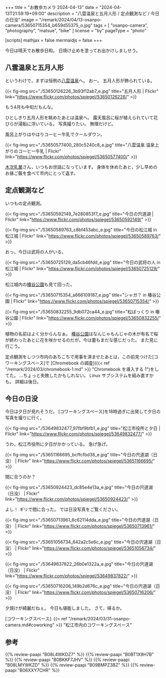 +++
title = "お散歩カメラ 2024-04-13"
date =  "2024-04-13T21:59:19+09:00"
description = "八雲温泉と五月人形 / 定点観測など / 今日の日没"
image = "/remark/2024/04/13-osanpo-camera/53650715354_b659d55375_o.jpg"
tags = [ "osanpo-camera", "photography", "matsue", "bike" ]
license = "by"
pageType = "photo"

[scripts]
  mathjax = false
  mermaidjs = false
+++

今日は晴天でお散歩日和。
日焼け止めを塗ってお出かけしましせう。

## 八雲温泉と五月人形

というわけで，まずは恒例の[八雲温泉][八雲温泉ゆうあい熊野館]へ。
おー。
五月人形が飾られている。

{{< fig-img src="./53650126226_3b93f12ab7_e.jpg" title="五月人形 | Flickr" link="https://www.flickr.com/photos/spiegel/53650126226/" >}}

もう4月も中旬だもんな。

ひとしきり五月人形を眺めたあとは温泉へ。
露天風呂に桜が植えられていて花びらが湯船に浮いている。
写真撮りたい。
無理だけど。

風呂上がりはやはりコーヒー牛乳でクールダウン。

{{< fig-img src="./53650577400_280c5240c8_e.jpg" title="八雲温泉 温泉上がりのコーヒー牛乳 | Flickr" link="https://www.flickr.com/photos/spiegel/53650577400/" >}}

[木次乳業]さん，いつもお世話になっています。
身体を休めたあと，少し早めのお昼ご飯を食べて市内にとって返す。

## 定点観測など

いつもの定点観測。

{{< fig-img src="./53650592149_7e280853f7_e.jpg" title="今日の宍道湖 | Flickr" link="https://www.flickr.com/photos/spiegel/53650592149/" >}}

{{< fig-img src="./53650589763_c8bf453abc_e.jpg" title="今日の松江城 in 松江城 | Flickr" link="https://www.flickr.com/photos/spiegel/53650589763/" >}}

おっ，今日は武将の人がいる。

{{< fig-img src="./53650725129_da5cb46fdd_e.jpg" title="今日の武将の人 in 松江城 | Flickr" link="https://www.flickr.com/photos/spiegel/53650725129/" >}}

松江城内の[椿谷公園]も見て回った。

{{< fig-img src="./53650715354_a666109187_e.jpg" title="シャガ？ in 椿谷公園 | Flickr" link="https://www.flickr.com/photos/spiegel/53650715354/" >}}

{{< fig-img src="./53650832255_9db072ca44_e.jpg" title="松ぼっくり in 椿谷公園 | Flickr" link="https://www.flickr.com/photos/spiegel/53650832255/" >}}

植物の名前はよく分からんなぁ。
[椿谷公園]はなんじゃもんじゃの木が有名で桜が終わったあとに花を咲かせるのだが，今は蕾もまだな感じだった。
また見に行こう。

定点観測をしつつ市内のあちこちで用事を済ませたあとは，この前見つけた[コワーキングスペース]で [Chromebook の調査]({{< ref "/remark/2024/03/chromebook-1.md" >}} "Chromebook を導入する 1")をしてた。
...ちょっと失敗したかもしれない。
Linux サブシステムを組み直すかも。
詳細は後日。

## 今日の日没

今日は夕日が見れそうだ。
[コワーキングスペース]を18時過ぎに出発して夕日の写真を撮りに行く。

{{< fig-img src="./53649832477_97fbf9bfb1_e.jpg" title="松江市役所と夕日 | Flickr" link="https://www.flickr.com/photos/spiegel/53649832477/" >}}

うわ，松江市役所に夕日がかかっている。
急げ急げ。

{{< fig-img src="./53651166695_bcffcfbd38_e.jpg" title="今日の宍道湖（日没） | Flickr" link="https://www.flickr.com/photos/spiegel/53651166695/" >}}

間に合うのか？

{{< fig-img src="./53650924423_dc85e4e13a_e.jpg" title="今日の宍道湖（日没） | Flickr" link="https://www.flickr.com/photos/spiegel/53650924423/" >}}

よし！ ギリで間に合った。
では日没写真をご覧ください。

{{< fig-img src="./53650713961_6c62114dda_e.jpg" title="今日の宍道湖（日没） | Flickr" link="https://www.flickr.com/photos/spiegel/53650713961/" >}}

{{< fig-img src="./53651056734_642a2c5e6c_e.jpg" title="今日の宍道湖（日没） | Flickr" link="https://www.flickr.com/photos/spiegel/53651056734/" >}}

{{< fig-img src="./53649837822_26b0e1322a_e.jpg" title="今日の宍道湖（日没） | Flickr" link="https://www.flickr.com/photos/spiegel/53649837822/" >}}

{{< fig-img src="./53650716206_149b2d676c_e.jpg" title="今日の宍道湖（日没） | Flickr" link="https://www.flickr.com/photos/spiegel/53650716206/" >}}

夕焼けが綺麗だねぇ。
今日も堪能しました。
さて，帰るか。

[八雲温泉ゆうあい熊野館]: https://www.kumanokan.jp/ "八雲温泉ゆうあい熊野館"
[木次乳業]: https://www.kisuki-milk.co.jp/ "木次乳業"
[椿谷公園]: https://maps.app.goo.gl/sFiJt57jPCtvAt826
[コワーキングスペース]: {{< ref "/remark/2024/03/31-osanpo-camera.md#coworking" >}} "松江市内のコワーキングスペース"

## 参考

{{% review-paapi "B08L4WKDZ7" %}} <!-- PowerShot ZOOM -->
{{% review-paapi "B0BT1X9H7B" %}} <!-- 日焼け止め -->
{{% review-paapi "B0BKKF7JHV" %}} <!-- ASUS Chromebook -->
{{% review-paapi "B08LMYWKZD" %}} <!-- Bluetooth 無線静音マウス -->
{{% review-paapi "B09BMPZ3BZ" %}} <!-- Chromebook仕事術 -->
{{% review-paapi "B06XXY7CHR" %}} <!-- Get Wild : TM Network  -->
